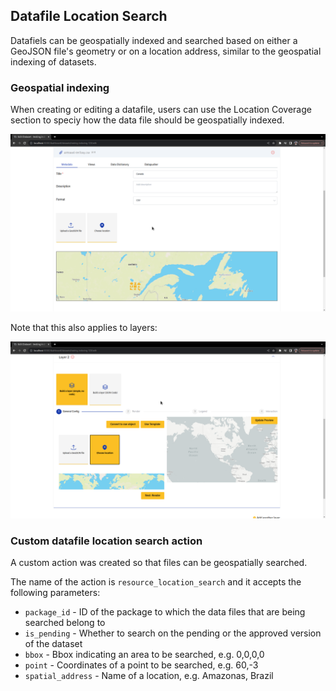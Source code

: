## Datafile Location Search

Datafiels can be geospatially indexed and searched based on either a GeoJSON file's geometry or on a location address, similar to the geospatial indexing of datasets.

### Geospatial indexing

When creating or editing a datafile, users can use the Location Coverage section to speciy how the data file should be geospatially indexed.

![](./datafile-geoindexing.png)

Note that this also applies to layers:

![](./layer-geoindexing.png)

### Custom datafile location search action

A custom action was created so that files can be geospatially searched.

The name of the action is `resource_location_search` and it accepts the following parameters:

- `package_id` - ID of the package to which the data files that are being searched belong to
- `is_pending` - Whether to search on the pending or the approved version of the dataset
- `bbox` - Bbox indicating an area to be searched, e.g. 0,0,0,0
- `point` - Coordinates of a point to be searched, e.g. 60,-3
- `spatial_address` - Name of a location, e.g. Amazonas, Brazil

